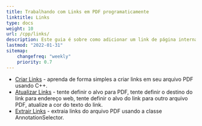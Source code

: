 ```yaml
---
title: Trabalhando com Links em PDF programaticamente 
linktitle: Links
type: docs
weight: 10
url: /cpp/links/
description: Este guia é sobre como adicionar um link de página interna em PDF ou inserir um hyperlink de site externo em PDF na linguagem C++.
lastmod: "2022-01-31"
sitemap:
    changefreq: "weekly"
    priority: 0.7
---
```


- [Criar Links](/pdf/cpp/create-links/) - aprenda de forma simples a criar links em seu arquivo PDF usando C++.
- [Atualizar Links](/pdf/cpp/update-links/) - tente definir o alvo para PDF, tente definir o destino do link para endereço web, tente definir o alvo do link para outro arquivo PDF, atualize a cor do texto do link.
- [Extrair Links](/pdf/cpp/extract-links) - extraia links do arquivo PDF usando a classe AnnotationSelector.